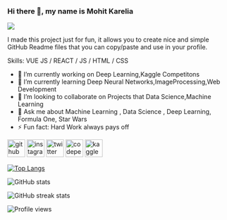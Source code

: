 ### Hi there 👋, my name is Mohit Karelia
![](https://arturssmirnovs.github.io/github-profile-readme-generator/images/banner.png)

I made this project just for fun, it allows you to create nice and simple GitHub Readme files that you can copy/paste and use in your profile.

Skills: VUE JS / REACT / JS / HTML / CSS

- 🔭 I’m currently working on Deep Learning,Kaggle Competitons 
- 🌱 I’m currently learning Deep Neural Networks,ImageProcessing,Web Development 
- 👯 I’m looking to collaborate on Projects that Data Science,Machine Learning 
- 💬 Ask me about Machine Learning , Data Science , Deep Learning, Formula One,  Star Wars 
- ⚡ Fun fact: Hard Work always pays off 


[<img src='https://cdn.jsdelivr.net/npm/simple-icons@3.0.1/icons/github.svg' alt='github' height='40'>](https://github.com/@Mohit501)  [<img src='https://cdn.jsdelivr.net/npm/simple-icons@3.0.1/icons/instagram.svg' alt='instagram' height='40'>](https://www.instagram.com/@Mohit_501/)  [<img src='https://cdn.jsdelivr.net/npm/simple-icons@3.0.1/icons/twitter.svg' alt='twitter' height='40'>](https://twitter.com/@MohitKarelia501)  [<img src='https://cdn.jsdelivr.net/npm/simple-icons@3.0.1/icons/codepen.svg' alt='codepen' height='40'>](https://codepen.io/@darthvader501)  [<img src='https://cdn.jsdelivr.net/npm/simple-icons@3.0.1/icons/kaggle.svg' alt='kaggle' height='40'>](https://www.kaggle.com/mohitkarelia)  

[![Top Langs](https://github-readme-stats.vercel.app/api/top-langs/?username=@Mohit501)](https://github.com/anuraghazra/github-readme-stats)

![GitHub stats](https://github-readme-stats.vercel.app/api?username=@Mohit501&show_icons=true)  

![GitHub streak stats](https://github-readme-streak-stats.herokuapp.com/?user=@Mohit501)  

![Profile views](https://gpvc.arturio.dev/@Mohit501)  

